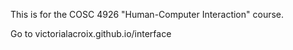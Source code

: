This is for the COSC 4926 "Human-Computer Interaction" course.

Go to victorialacroix.github.io/interface
